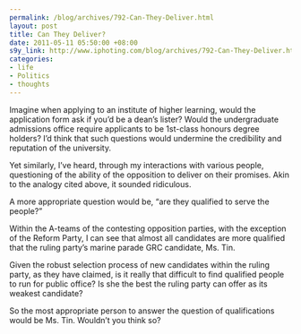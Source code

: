 ```yaml
--- 
permalink: /blog/archives/792-Can-They-Deliver.html
layout: post
title: Can They Deliver?
date: 2011-05-11 05:50:00 +08:00
s9y_link: http://www.iphoting.com/blog/archives/792-Can-They-Deliver.html
categories: 
- life
- Politics
- thoughts
---
```

<p class="whiteline"><p>Imagine when applying to an institute of higher learning, would the application form ask if you’d be a dean’s lister? Would the undergraduate admissions office require applicants to be 1st-class honours degree holders? I’d think that such questions would undermine the credibility and reputation of the university.</p>
</p><p class="whiteline"><p>Yet similarly, I’ve heard, through my interactions with various people, questioning of the ability of the opposition to deliver on their promises. Akin to the analogy cited above, it sounded ridiculous.</p>
</p><p class="whiteline"><p>A more appropriate question would be, “are they qualified to serve the people?”</p>
</p><p class="whiteline"><p>Within the A-teams of the contesting opposition parties, with the exception of the Reform Party, I can see that almost all candidates are more qualified that the ruling party’s marine parade GRC candidate, Ms. Tin.</p>
</p><p class="whiteline"><p>Given the robust selection process of new candidates within the ruling party, as they have claimed, is it really that difficult to find qualified people to run for public office? Is she the best the ruling party can offer as its weakest candidate?</p>
</p><p class="break"><p>So the most appropriate person to answer the question of qualifications would be Ms. Tin. Wouldn’t you think so?</p></p>
